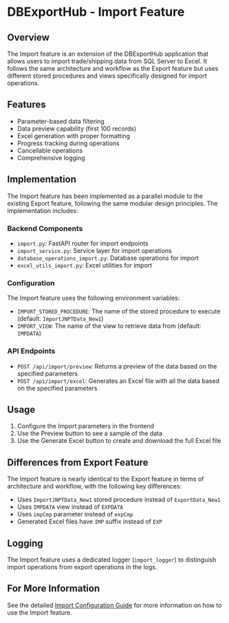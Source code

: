 # DBExportHub - Import Feature

## Overview

The Import feature is an extension of the DBExportHub application that allows users to import trade/shipping data from SQL Server to Excel. It follows the same architecture and workflow as the Export feature but uses different stored procedures and views specifically designed for import operations.

## Features

- Parameter-based data filtering
- Data preview capability (first 100 records)
- Excel generation with proper formatting
- Progress tracking during operations
- Cancellable operations
- Comprehensive logging

## Implementation

The Import feature has been implemented as a parallel module to the existing Export feature, following the same modular design principles. The implementation includes:

### Backend Components

- `import.py`: FastAPI router for import endpoints
- `import_service.py`: Service layer for import operations
- `database_operations_import.py`: Database operations for import
- `excel_utils_import.py`: Excel utilities for import

### Configuration

The Import feature uses the following environment variables:

- `IMPORT_STORED_PROCEDURE`: The name of the stored procedure to execute (default: `ImportJNPTData_New1`)
- `IMPORT_VIEW`: The name of the view to retrieve data from (default: `IMPDATA`)

### API Endpoints

- `POST /api/import/preview`: Returns a preview of the data based on the specified parameters
- `POST /api/import/excel`: Generates an Excel file with all the data based on the specified parameters

## Usage

1. Configure the Import parameters in the frontend
2. Use the Preview button to see a sample of the data
3. Use the Generate Excel button to create and download the full Excel file

## Differences from Export Feature

The Import feature is nearly identical to the Export feature in terms of architecture and workflow, with the following key differences:

- Uses `ImportJNPTData_New1` stored procedure instead of `ExportData_New1`
- Uses `IMPDATA` view instead of `EXPDATA`
- Uses `impCmp` parameter instead of `expCmp`
- Generated Excel files have `IMP` suffix instead of `EXP`

## Logging

The Import feature uses a dedicated logger (`import_logger`) to distinguish import operations from export operations in the logs.

## For More Information

See the detailed [Import Configuration Guide](./IMPORT_CONFIGURATION_GUIDE.md) for more information on how to use the Import feature.